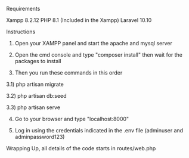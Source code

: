 Requirements

Xampp 8.2.12
PHP 8.1 (Included in the Xampp)
Laravel 10.10


Instructions 

1) Open your XAMPP panel and start the apache and mysql server

2) Open the cmd console and type "composer install" then wait for the packages to install

3) Then you run these commands in this order

3.1) php artisan migrate

3.2) php artisan db:seed

3.3) php artisan serve

4) Go to your browser and type "localhost:8000"

5) Log in using the credentials indicated in the .env file (adminuser and adminpassword123)


Wrapping Up, all details of the code starts in routes/web.php

